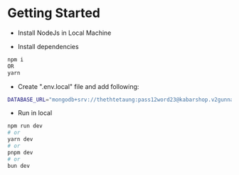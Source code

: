 
# Getting Started

- Install NodeJs in Local Machine

- Install dependencies 

```bash
npm i 
OR
yarn
```

- Create ".env.local" file and add following:

```bash
DATABASE_URL="mongodb+srv://thethtetaung:pass12word23@kabarshop.v2gunna.mongodb.net/courier?retryWrites=true&w=majority&appName=kabarshop"
```

- Run in local

```bash
npm run dev
# or
yarn dev
# or
pnpm dev
# or
bun dev
```
